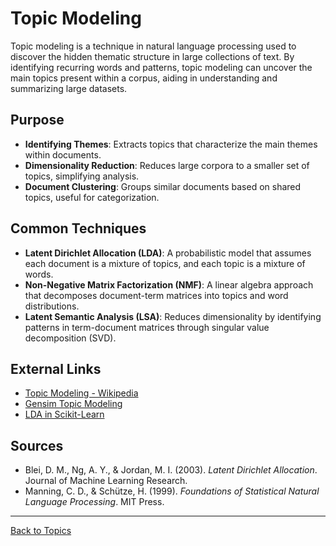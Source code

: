 # Topic Modeling

Topic modeling is a technique in natural language processing used to discover the hidden thematic structure in large collections of text. By identifying recurring words and patterns, topic modeling can uncover the main topics present within a corpus, aiding in understanding and summarizing large datasets.

## Purpose

- **Identifying Themes**: Extracts topics that characterize the main themes within documents.
- **Dimensionality Reduction**: Reduces large corpora to a smaller set of topics, simplifying analysis.
- **Document Clustering**: Groups similar documents based on shared topics, useful for categorization.

## Common Techniques

- **Latent Dirichlet Allocation (LDA)**: A probabilistic model that assumes each document is a mixture of topics, and each topic is a mixture of words.
- **Non-Negative Matrix Factorization (NMF)**: A linear algebra approach that decomposes document-term matrices into topics and word distributions.
- **Latent Semantic Analysis (LSA)**: Reduces dimensionality by identifying patterns in term-document matrices through singular value decomposition (SVD).



## External Links

- [Topic Modeling - Wikipedia](https://en.wikipedia.org/wiki/Topic_model)
- [Gensim Topic Modeling](https://radimrehurek.com/gensim/)
- [LDA in Scikit-Learn](https://scikit-learn.org/stable/modules/generated/sklearn.decomposition.LatentDirichletAllocation.html)

## Sources

- Blei, D. M., Ng, A. Y., & Jordan, M. I. (2003). *Latent Dirichlet Allocation*. Journal of Machine Learning Research.
- Manning, C. D., & Schütze, H. (1999). *Foundations of Statistical Natural Language Processing*. MIT Press.

---

[Back to Topics](README.md)
